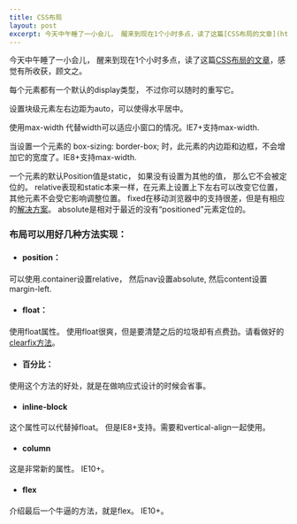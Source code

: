 ```yaml
---
title: CSS布局
layout: post
excerpt: 今天中午睡了一小会儿， 醒来到现在1个小时多点，读了这篇[CSS布局的文章](http://zh.learnlayout.com/)，感觉有所收获，顾文之...
---
```


今天中午睡了一小会儿， 醒来到现在1个小时多点，读了这篇[CSS布局的文章](http://zh.learnlayout.com/)，感觉有所收获，顾文之。

每个元素都有一个默认的display类型， 不过你可以随时的重写它。

设置块级元素左右边距为auto，可以使得水平居中。

使用max-width  代替width可以适应小窗口的情况。IE7+支持max-width.

当设置一个元素的 box-sizing: border-box; 时，此元素的内边距和边框，不会增加它的宽度了。IE8+支持max-width.

一个元素的默认Position值是static， 如果没有设置为其他的值， 那么它不会被定位的。
relative表现和static本来一样，在元素上设置上下左右可以改变它位置，其他元素不会受它影响调整位置。
fixed在移动浏览器中的支持很差，但是有相应的[解决方案](http://bradfrostweb.com/blog/mobile/fixed-position/)。
absolute是相对于最近的没有“positioned”元素定位的。

### 布局可以用好几种方法实现：

* #### position：
可以使用.container设置relative， 然后nav设置absolute, 然后content设置margin-left.
* #### float：
使用float属性。 使用float很爽，但是要清楚之后的垃圾却有点费劲。请看做好的[clearfix方法](http://stackoverflow.com/questions/211383/which-method-of-clearfix-is-best)。
* #### 百分比：
使用这个方法的好处，就是在做响应式设计的时候会省事。
* #### inline-block
这个属性可以代替掉float。 但是IE8+支持。需要和vertical-align一起使用。
* #### column
这是非常新的属性。 IE10+。
* #### flex
介绍最后一个牛逼的方法，就是flex。 IE10+。







